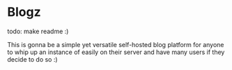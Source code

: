 # Blogz

todo: make readme :)

This is gonna be a simple yet versatile self-hosted blog platform for anyone to whip up an instance of easily on their server and have many users if they decide to do so :)